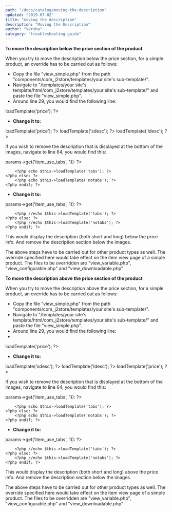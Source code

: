 ```yaml
---
path: "/docs/catalog/moving-the-description"
updated: "2019-07-02"
title: "moving the description"
description: "Moving the Description"
author: "Varsha"
category: "troubleshooting guide"
---
```


**To move the description below the price section of the product**

When you try to move the  description below the price section, for a simple product, an override has to be carried out as follows:

* Copy the file "view_simple.php" from the path "components/com_j2store/templates/your site's sub-template/".
* Navigate to "/templates/your site's template/html/com_j2store/templates/your site's sub-template/" and paste the file "view_simple.php".
* Around line 29, you would find the following line:

<?php echo $this->loadTemplate('price'); ?>

* **Change it to:**
<?php echo $this->loadTemplate('price'); ?>
<?php echo $this->loadTemplate('sdesc'); ?>
<?php echo $this->loadTemplate('ldesc'); ?>

If you wish to remove the description that is displayed at  the  bottom of the images, navigate to line 64, you would find this:

 <?php if($this->params->get('item_use_tabs', 1)): ?>
		<?php echo $this->loadTemplate('tabs'); ?>
	<?php else: ?>
		<?php echo $this->loadTemplate('notabs'); ?>
	<?php endif; ?>
    
* **Change it to:**
<?php if($this->params->get('item_use_tabs', 1)): ?>
		<?php //echo $this->loadTemplate('tabs'); ?>
	<?php else: ?>
		<?php //echo $this->loadTemplate('notabs'); ?>
	<?php endif; ?>

This would display the description (both short and long) below the price info. And remove the description section below the images.

The above steps have to be carried out for other product types as well. The override specified here would take effect on the item view page of a simple product. The files to be overridden are "view_variable.php", "view_configurable.php" and "view_downloadable.php"

**To move the description above the price section of the product**

When you try to move the  description above the price section, for a simple product, an override has to be carried out as follows:

* Copy the file "view_simple.php" from the path "components/com_j2store/templates/your site's sub-template/".
* Navigate to "/templates/your site's template/html/com_j2store/templates/your site's sub-template/" and paste the file "view_simple.php".
* Around line 29, you would find the following line:
* 
 <?php echo $this->loadTemplate('price'); ?>
 
* **Change it to:**
<?php echo $this->loadTemplate('sdesc'); ?>
<?php echo $this->loadTemplate('ldesc'); ?>
<?php echo $this->loadTemplate('price'); ?>

If you wish to remove the description that is displayed at  the  bottom of the images, navigate to line 64, you would find this:

 <?php if($this->params->get('item_use_tabs', 1)): ?>
		<?php echo $this->loadTemplate('tabs'); ?>
	<?php else: ?>
		<?php echo $this->loadTemplate('notabs'); ?>
	<?php endif; ?>
    
* **Change it to:**
<?php if($this->params->get('item_use_tabs', 1)): ?>
		<?php //echo $this->loadTemplate('tabs'); ?>
	<?php else: ?>
		<?php //echo $this->loadTemplate('notabs'); ?>
	<?php endif; ?>
    
This would display the description (both short and long) above the price info. And remove the description section below the images.

The above steps have to be carried out for other product types as well. The override specified here would take effect on the item view page of a simple product. The files to be overridden are "view_variable.php", "view_configurable.php" and "view_downloadable.php"
